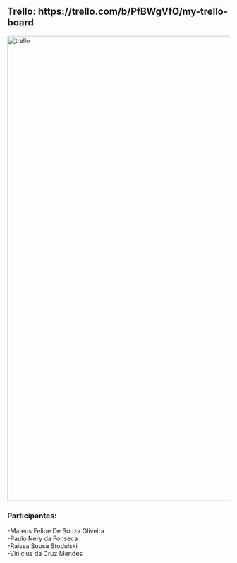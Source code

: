 <h2>Trello: https://trello.com/b/PfBWgVfO/my-trello-board</h2>
<img width="1920" height="1052" alt="trello" src="https://github.com/user-attachments/assets/9b6ff71d-ac68-4ae1-bcc4-c7b825363186" />



<h3>Participantes:</h3>
-Mateus Felipe De Souza Oliveira<br>
-Paulo Nery da Fonseca<br>
-Raissa Sousa Stodulski<br>
-Vinicius da Cruz Mendes<br>
